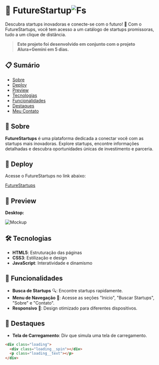 
# 🚀 FutureStartup![Fs](https://github.com/user-attachments/assets/89a4ea1b-aa3c-4660-b621-5e0989d95ffd)


Descubra startups inovadoras e conecte-se com o futuro! 🌟 Com o FutureStartups, você tem acesso a um catálogo de startups promissoras, tudo a um clique de distância.

> **Este projeto foi desenvolvido em conjunto com o projeto Alura+Gemini em 5 dias.**

## 📋 Sumário

- [Sobre](#sobre)
- [Deploy](#deploy)
- [Preview](#preview)
- [Tecnologias](#tecnologias)
- [Funcionalidades](#funcionalidades)
- [Destaques](#destaques)
- [Meu Contato](#meu-contato)

## 📝 Sobre

**FutureStartups** é uma plataforma dedicada a conectar você com as startups mais inovadoras. Explore startups, encontre informações detalhadas e descubra oportunidades únicas de investimento e parceria.

## 🚀 Deploy

Acesse o FutureStartups no link abaixo:

[FutureStartups](#) <!-- Insira o link real aqui -->

## 📸 Preview

**Desktop:**

![Mockup ](https://github.com/user-attachments/assets/e18b3cd1-637f-4b82-b720-6c35cdb84c71)


## 🛠️ Tecnologias

- **HTML5**: Estruturação das páginas
- **CSS3**: Estilização e design
- **JavaScript**: Interatividade e dinamismo

## 🌟 Funcionalidades

- **Busca de Startups** 🔍: Encontre startups rapidamente.
- **Menu de Navegação** 📑: Acesse as seções "Inicio", "Buscar Startups", "Sobre" e "Contato".
- **Responsivo** 📱: Design otimizado para diferentes dispositivos.

## 🌟 Destaques

- **Tela de Carregamento**: Div que simula uma tela de carregamento.

```html
<div class="loading">
  <div class="loading__spin"></div>
  <p class="loading__text"></p>
</div>
